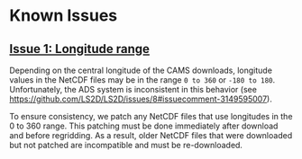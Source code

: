 # Known Issues

## [Issue 1: Longitude range](#issue-1-longitude-range)

Depending on the central longitude of the CAMS downloads, longitude values in the NetCDF files may be in the range `0 to 360` or `-180 to 180`. Unfortunately, the ADS system is inconsistent in this behavior (see https://github.com/LS2D/LS2D/issues/8#issuecomment-3149595007).

To ensure consistency, we patch any NetCDF files that use longitudes in the 0 to 360 range. This patching must be done immediately after download and before regridding. As a result, older NetCDF files that were downloaded but not patched are incompatible and must be re-downloaded.



